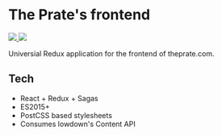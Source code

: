 # The Prate's frontend

<a href="https://codeship.com/projects/159243">
	<img src="https://img.shields.io/codeship/900e0560-1a1b-0134-563f-6e299cb92b99.svg" />
</a>
<a href="https://theprate-staging.herokuapp.com/">
	<img src="https://img.shields.io/badge/www-staging-orange.svg" />
</a>

Universial Redux application for the frontend of theprate.com.

## Tech

* React + Redux + Sagas
* ES2015+
* PostCSS based stylesheets
* Consumes lowdown's Content API
